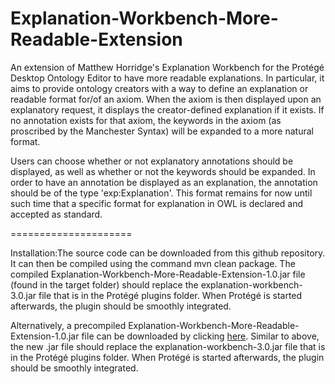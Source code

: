 Explanation-Workbench-More-Readable-Extension
=====================

An extension of Matthew Horridge's Explanation Workbench for the Protégé Desktop Ontology Editor to have more readable explanations. In particular, it aims to provide ontology creators with a way to define an explanation or readable format for/of an axiom. When the axiom is then displayed upon an explanatory request, it displays the creator-defined explanation if it exists. If no annotation exists for that axiom, the keywords in the axiom (as proscribed by the Manchester Syntax) will be expanded to a more natural format.

Users can choose whether or not explanatory annotations should be displayed, as well as whether or not the keywords should be expanded. In order to have an annotation be displayed as an explanation, the annotation should be of the type 'exp:Explanation'. This format remains for now until such time that a specific format for explanation in OWL is declared and accepted as standard.

=====================

Installation:The source code can be downloaded from this github repository. It can then be compiled using the command mvn clean package. The compiled Explanation-Workbench-More-Readable-Extension-1.0.jar file (found in the target folder) should replace the explanation-workbench-3.0.jar file that is in the Protégé plugins folder. When Protégé is started afterwards, the plugin should be smoothly integrated.

Alternatively, a precompiled Explanation-Workbench-More-Readable-Extension-1.0.jar file can be downloaded by clicking [here](https://github.com/Pietersielie/Explanation-Workbench-More-Readable-Extension/Downloads/jars/Explanation-Workbench-More-Readable-Extension-1.0.jar). Similar to above, the new .jar file should replace the explanation-workbench-3.0.jar file that is in the Protégé plugins folder. When Protégé is started afterwards, the plugin should be smoothly integrated.